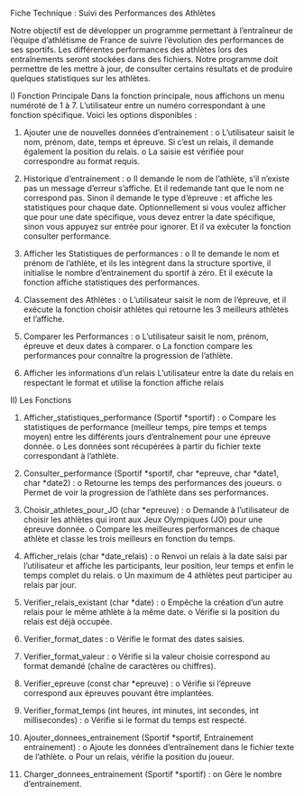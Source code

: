 Fiche Technique : Suivi des Performances des Athlètes

Notre objectif est de développer un programme permettant à l’entraîneur de l’équipe d’athlétisme de France de suivre l’évolution des performances de ses sportifs. Les différentes performances des athlètes lors des entraînements seront stockées dans des fichiers. Notre programme doit permettre de les mettre à jour, de consulter certains résultats et de produire quelques statistiques sur les athlètes.

I) Fonction Principale
Dans la fonction principale, nous affichons un menu numéroté de 1 à 7. L’utilisateur entre un numéro correspondant à une fonction spécifique. Voici les options disponibles :

1.	Ajouter une de nouvelles données d’entrainement :
o	L’utilisateur saisit le nom, prénom, date, temps et épreuve. Si c’est un relais, il demande également la position du relais.
o	La saisie est vérifiée pour correspondre au format requis.

2.	Historique d’entrainement :
o	 Il demande le nom de l’athlète, s’il n’existe pas un message d’erreur s’affiche. Et il redemande tant que le nom ne correspond pas. Sinon il demande le type d’épreuve : et affiche les statistiques pour chaque date. Optionnellement si vous voulez afficher que pour une date spécifique, vous devez entrer la date spécifique, sinon vous appuyez sur entrée pour ignorer. Et il va exécuter la fonction consulter performance.

3.	Afficher les Statistiques de performances :
o	Il te demande le nom et prénom de l’athlète, et ils les intègrent dans la structure sportive, il initialise le nombre d’entrainement du sportif à zéro. Et il exécute la fonction affiche statistiques des performances.

4.	Classement des Athlètes :
o	L’utilisateur saisit le nom de l’épreuve, et il exécute la fonction choisir athlètes qui retourne les 3 meilleurs athlètes et l’affiche.

5.	Comparer les Performances :
o	L’utilisateur saisit le nom, prénom, épreuve et deux dates à comparer.
o	La fonction compare les performances pour connaître la progression de l’athlète.

6.	Afficher les informations d’un relais
L’utilisateur entre la date du relais en respectant le format et utilise la fonction affiche relais


II) Les Fonctions

1.	Afficher_statistiques_performance (Sportif *sportif) :
o	Compare les statistiques de performance (meilleur temps, pire temps et temps moyen) entre les différents jours d’entraînement pour une épreuve donnée.
o	Les données sont récupérées à partir du fichier texte correspondant à l’athlète.

2.	Consulter_performance (Sportif *sportif, char *epreuve, char *date1, char *date2) :
o	Retourne les temps des performances des joueurs.
o	Permet de voir la progression de l’athlète dans ses performances.

3.	Choisir_athletes_pour_JO (char *epreuve) :
o	Demande à l’utilisateur de choisir les athlètes qui iront aux Jeux Olympiques (JO) pour une épreuve donnée.
o	Compare les meilleures performances de chaque athlète et classe les trois meilleurs en fonction du temps.

4.	Afficher_relais (char *date_relais) :
o	Renvoi un relais à la date saisi par l’utilisateur et affiche les participants, leur position, leur temps et enfin le temps complet du relais.
o	Un maximum de 4 athlètes peut participer au relais par jour.

5.	Verifier_relais_existant (char *date) :
o	Empêche la création d’un autre relais pour le même athlète à la même date.
o	Vérifie si la position du relais est déjà occupée.

6.	Verifier_format_dates :
o	Vérifie le format des dates saisies.

7.	Verifier_format_valeur :
o	Vérifie si la valeur choisie correspond au format demandé (chaîne de caractères ou chiffres).

8.	Verifier_epreuve (const char *epreuve) :
o	Vérifie si l’épreuve correspond aux épreuves pouvant être implantées.

9.	Verifier_format_temps (int heures, int minutes, int secondes, int millisecondes) :
o	Vérifie si le format du temps est respecté.

10.	Ajouter_donnees_entrainement (Sportif *sportif, Entrainement entrainement) :
o	Ajoute les données d’entraînement dans le fichier texte de l’athlète.
o	Pour un relais, vérifie la position du joueur.

11.	Charger_donnees_entrainement (Sportif *sportif) :
on	Gère le nombre d’entrainement.
